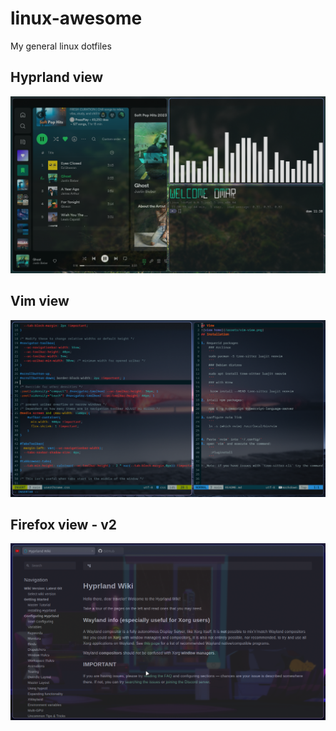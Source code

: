 # linux-awesome
My general linux dotfiles
## Hyprland view 
![hypr](/assets/hyprland_view.png)
## Vim view
![vim](/assets/hypr-vim.png)
## Firefox view - v2
![firefox](/assets/fire-v2.png)